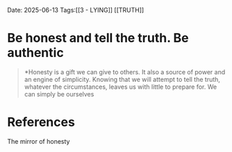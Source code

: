 Date: 2025-06-13
Tags:[[3 - LYING]] [[TRUTH]]

# Be honest and tell the truth. Be authentic

>*Honesty is a gift we can give to others. It also a source of power and an engine of simplicity. Knowing that we will attempt to tell the truth, whatever the circumstances, leaves us with little to prepare for. We can simply be ourselves 
# References 
The mirror of honesty 